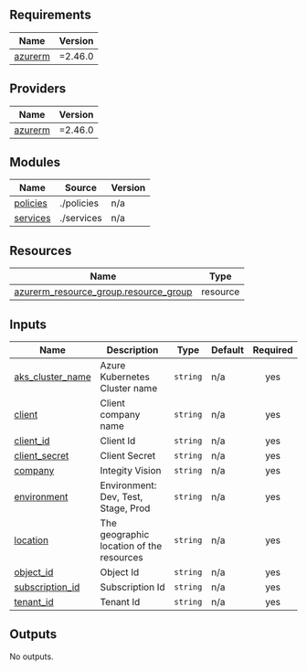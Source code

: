 ## Requirements

| Name | Version |
|------|---------|
| <a name="requirement_azurerm"></a> [azurerm](#requirement\_azurerm) | =2.46.0 |

## Providers

| Name | Version |
|------|---------|
| <a name="provider_azurerm"></a> [azurerm](#provider\_azurerm) | =2.46.0 |

## Modules

| Name | Source | Version |
|------|--------|---------|
| <a name="module_policies"></a> [policies](#module\_policies) | ./policies | n/a |
| <a name="module_services"></a> [services](#module\_services) | ./services | n/a |

## Resources

| Name | Type |
|------|------|
| [azurerm_resource_group.resource_group](https://registry.terraform.io/providers/hashicorp/azurerm/2.46.0/docs/resources/resource_group) | resource |

## Inputs

| Name | Description | Type | Default | Required |
|------|-------------|------|---------|:--------:|
| <a name="input_aks_cluster_name"></a> [aks\_cluster\_name](#input\_aks\_cluster\_name) | Azure Kubernetes Cluster name | `string` | n/a | yes |
| <a name="input_client"></a> [client](#input\_client) | Client company name | `string` | n/a | yes |
| <a name="input_client_id"></a> [client\_id](#input\_client\_id) | Client Id | `string` | n/a | yes |
| <a name="input_client_secret"></a> [client\_secret](#input\_client\_secret) | Client Secret | `string` | n/a | yes |
| <a name="input_company"></a> [company](#input\_company) | Integity Vision | `string` | n/a | yes |
| <a name="input_environment"></a> [environment](#input\_environment) | Environment: Dev, Test, Stage, Prod | `string` | n/a | yes |
| <a name="input_location"></a> [location](#input\_location) | The geographic location of the resources | `string` | n/a | yes |
| <a name="input_object_id"></a> [object\_id](#input\_object\_id) | Object Id | `string` | n/a | yes |
| <a name="input_subscription_id"></a> [subscription\_id](#input\_subscription\_id) | Subscription Id | `string` | n/a | yes |
| <a name="input_tenant_id"></a> [tenant\_id](#input\_tenant\_id) | Tenant Id | `string` | n/a | yes |

## Outputs

No outputs.
